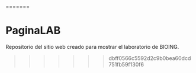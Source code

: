 
=======
# PaginaLAB
Repositorio del sitio web creado para mostrar el laboratorio de BIOING.
>>>>>>> dbff0566c5592d2c9b0bea60dcd751fb59f130f6
